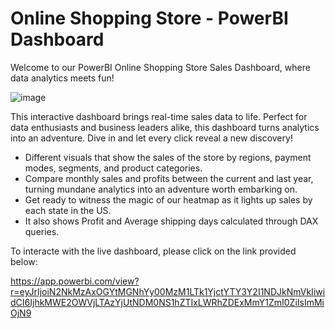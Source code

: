 # Online Shopping Store - PowerBI Dashboard


Welcome to our PowerBI Online Shopping Store Sales Dashboard, where data analytics meets fun!


![image](https://github.com/Asadsajid1997/Online-Shopping-Store-PowerBI-Dashboard/assets/126636246/09ccb22f-d7b3-45ba-b674-582f97c2ee90)


This interactive dashboard brings real-time sales data to life. Perfect for data enthusiasts and business leaders alike, this dashboard turns analytics into an adventure. Dive in and let every click reveal a new discovery!

- Different visuals that show the sales of the store by regions, payment modes, segments, and product categories.
- Compare monthly sales and profits between the current and last year, turning mundane analytics into an adventure worth embarking on.
- Get ready to witness the magic of our heatmap as it lights up sales by each state in the US.
- It also shows Profit and Average shipping days calculated through DAX queries.

To interacte with the live dashboard, please click on the link provided below:

https://app.powerbi.com/view?r=eyJrIjoiN2NkMzAxOGYtMGNhYy00MzM1LTk1YjctYTY3Y2I1NDJkNmVkIiwidCI6IjhkMWE2OWVjLTAzYjUtNDM0NS1hZTIxLWRhZDExMmY1ZmI0ZiIsImMiOjN9
